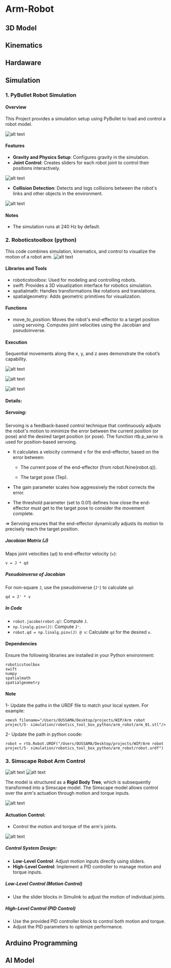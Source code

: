# Arm-Robot

## 3D Model

## Kinematics

## Hardaware

## Simulation 

### 1. PyBullet Robot Simulation

#### Overview
This Project provides a simulation setup using PyBullet to load and control a robot model.

![alt text](<Simulation/pybullet/img/gui 1.jpg>)

#### Features
- **Gravity and Physics Setup**: Configures gravity in the simulation.
- **Joint Control**: Creates sliders for each robot joint to control their positions interactively.

![alt text](<img/gui 2.jpg>)

- **Collision Detection**: Detects and logs collisions between the robot's links and other objects in the environment.

![alt text](<Simulation/pybullet/img/collision detection .jpg>)

#### Notes
- The simulation runs at 240 Hz by default.


### 2. Roboticstoolbox (python)

This code combines simulation, kinematics, and control to visualize the motion of a robot arm.
![alt text](simulation/robotics_tool_box_python/arm_robot/img/swift_snap0.png)
#### **Libraries and Tools**
- roboticstoolbox: Used for modeling and controlling robots.
- swift: Provides a 3D visualization interface for robotics simulation.
- spatialmath: Handles transformations like rotations and translations.
- spatialgeometry: Adds geometric primitives for visualization.

#### **Functions**
- move_to_position:
Moves the robot's end-effector to a target position using servoing.
Computes joint velocities using the Jacobian and pseudoinverse.

#### **Execution**
Sequential movements along the x, y, and z axes demonstrate the robot’s capability.

![alt text](<simulation/robotics_tool_box_python/arm_robot/img/swift_snap (1).png>) 

![alt text](<simulation/robotics_tool_box_python/arm_robot/img/swift_snap (2).png>) 

![alt text](simulation/robotics_tool_box_python/arm_robot/img/swift_snap.png)

#### **Details**:
##### **Servoing**:
Servoing is a feedback-based control technique that continuously adjusts the robot's motion to minimize the error between the current position (or pose) and the desired target position (or pose).
The function rtb.p_servo is used for position-based servoing.
- It calculates a velocity command v for the end-effector, based on the error between:
    
    - The current pose of the end-effector (from robot.fkine(robot.q)).
    
    - The target pose (Tep).
    
 - The gain parameter scales how aggressively the robot corrects the error.
 - The threshold parameter (set to 0.01) defines how close the end-effector must get to the target pose to consider the movement complete.

=> Servoing ensures that the end-effector dynamically adjusts its motion to precisely reach the target position.

##### **Jacobian Matrix (J)**
Maps joint velocities (`qd`) to end-effector velocity (`v`):
```
v = J * qd
```
##### **Pseudoinverse of Jacobian**
For non-square `J`, use the pseudoinverse (`J⁺`) to calculate `qd`:
```
qd = J⁺ * v
```
##### **In Code**
- `robot.jacobe(robot.q)`: Compute `J`.
- `np.linalg.pinv(J)`: Compute `J⁺`.
- `robot.qd = np.linalg.pinv(J) @ v`: Calculate `qd` for the desired `v`.


#### Dependencies
Ensure the following libraries are installed in your Python environment:
```
roboticstoolbox
swift
numpy 
spatialmath
spatialgeometry
```
#### Note
1- Update the paths in the URDF file to match your local system. For example:
```
<mesh filename="/Users/OUSSAMA/Desktop/projects/WIP/Arm robot project/5- simulation/robotics_tool_box_python/arm_robot/arm_01.stl"/>
```
2- Update the path in python coode:
```
robot = rtb.Robot.URDF("/Users/OUSSAMA/Desktop/projects/WIP/Arm robot project/5- simulation/robotics_tool_box_python/arm_robot/robot.urdf")
```

### 3. Simscape Robot Arm Control

![alt text](<img/all frames and transforms.png>) 
![alt text](<img/center of mass.png>)

The model is structured as a **Rigid Body Tree**, which is subsequently transformed into a Simscape model. The Simscape model allows control over the arm's actuation through motion and torque inputs.

![alt text](<img/general block.png>)


#### **Actuation Control**:
   - Control the motion and torque of the arm's joints.

![alt text](img/slider.png)

##### **Control System Design**:
   - **Low-Level Control**: Adjust motion inputs directly using sliders.
   - **High-Level Control**: Implement a PID controller to manage motion and torque inputs.

##### Low-Level Control (Motion Control)
- Use the slider blocks in Simulink to adjust the motion of individual joints.

##### High-Level Control (PID Control)
- Use the provided PID controller block to control both motion and torque.
- Adjust the PID parameters to optimize performance.

## Arduino Programming

## AI Model
